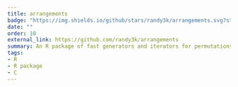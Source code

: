 ```yaml
---
title: arrangements
badge: "https://img.shields.io/github/stars/randy3k/arrangements.svg?style=social&label=Star"
date: ""
order: 10
external_link: https://github.com/randy3k/arrangements
summary: An R package of fast generators and iterators for permutations, combinations, integer partitions and compositions.
tags:
- R
- R package
- C
---
```

